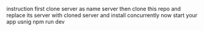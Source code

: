 instruction
first clone server as name server
then clone this repo and replace its server with cloned server
and install  concurrently
now start your app usnig npm run dev
